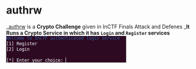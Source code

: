# authrw
_[authrw](https://github.com/Ajay-Aj-00/Test/tree/master/authrw) is a **Crypto Challenge** given in InCTF Finals Attack and Defenes
_**It Runs a Crypto Service in which it has `Login` and `Register` services**
![Login,Register](https://raw.githubusercontent.com/Ajay-Aj-00/Test/master/Images/1.png "Service")
